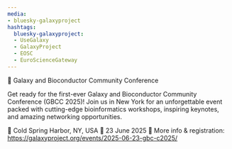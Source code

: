```yaml
---
media:
- bluesky-galaxyproject
hashtags:
  bluesky-galaxyproject:
  - UseGalaxy
  - GalaxyProject
  - EOSC
  - EuroScienceGateway
---
```

📣 Galaxy and Bioconductor Community Conference

Get ready for the first-ever Galaxy and Bioconductor Community Conference (GBCC 2025)! Join us in New York for an unforgettable event packed with cutting-edge bioinformatics workshops, inspiring keynotes, and amazing networking opportunities. 

📍 Cold Spring Harbor, NY, USA
📅 23 June 2025
🔗 More info & registration: https://galaxyproject.org/events/2025-06-23-gbc-c2025/